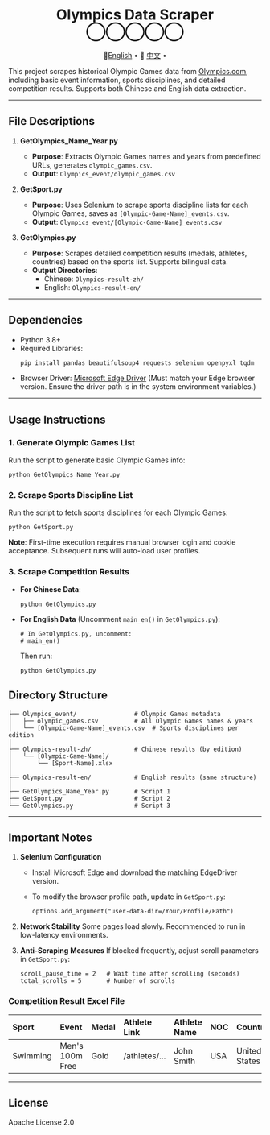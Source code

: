 <div align="center">
  <h1>Olympics Data Scraper ◯‍◯‍◯‍◯‍◯</h1>     
  <p align="center">
    🤗<a href="README.md">English</a> • 
    🤗 <a href="README-CN.md">中文</a> • 
  </p>
</div>

This project scrapes historical Olympic Games data from [Olympics.com](https://olympics.com), including basic event information, sports disciplines, and detailed competition results. Supports both Chinese and English data extraction.

---

## File Descriptions

1. **GetOlympics_Name_Year.py**  
   - **Purpose**: Extracts Olympic Games names and years from predefined URLs, generates `olympic_games.csv`.  
   - **Output**: `Olympics_event/olympic_games.csv`

2. **GetSport.py**  
   - **Purpose**: Uses Selenium to scrape sports discipline lists for each Olympic Games, saves as `[Olympic-Game-Name]_events.csv`.  
   - **Output**: `Olympics_event/[Olympic-Game-Name]_events.csv`

3. **GetOlympics.py**  
   - **Purpose**: Scrapes detailed competition results (medals, athletes, countries) based on the sports list. Supports bilingual data.  
   - **Output Directories**:  
     - Chinese: `Olympics-result-zh/`  
     - English: `Olympics-result-en/`

---

## Dependencies

- Python 3.8+
- Required Libraries:
  ```bash
  pip install pandas beautifulsoup4 requests selenium openpyxl tqdm

- Browser Driver: [Microsoft Edge Driver](https://developer.microsoft.com/en-us/microsoft-edge/tools/webdriver/)
  (Must match your Edge browser version. Ensure the driver path is in the system environment variables.)

------

## Usage Instructions

### 1. Generate Olympic Games List

Run the script to generate basic Olympic Games info:

```
python GetOlympics_Name_Year.py
```

### 2. Scrape Sports Discipline List

Run the script to fetch sports disciplines for each Olympic Games:

```
python GetSport.py
```

**Note**: First-time execution requires manual browser login and cookie acceptance. Subsequent runs will auto-load user profiles.

### 3. Scrape Competition Results

- **For Chinese Data**:

  ```
  python GetOlympics.py
  ```

- **For English Data** (Uncomment `main_en()` in `GetOlympics.py`):

  ```
  # In GetOlympics.py, uncomment:
  # main_en()
  ```

  Then run:

  ```
  python GetOlympics.py
  ```

## Directory Structure

```
├── Olympics_event/                # Olympic Games metadata
│   ├── olympic_games.csv          # All Olympic Games names & years
│   └── [Olympic-Game-Name]_events.csv  # Sports disciplines per edition
│
├── Olympics-result-zh/            # Chinese results (by edition)
│   └── [Olympic-Game-Name]/
│       └── [Sport-Name].xlsx
│
├── Olympics-result-en/            # English results (same structure)
│
├── GetOlympics_Name_Year.py       # Script 1
├── GetSport.py                    # Script 2
└── GetOlympics.py                 # Script 3
```

------

## Important Notes

1. **Selenium Configuration**

   - Install Microsoft Edge and download the matching EdgeDriver version.

   - To modify the browser profile path, update in `GetSport.py`:

     ```
     options.add_argument("user-data-dir=/Your/Profile/Path")
     ```

2. **Network Stability**
   Some pages load slowly. Recommended to run in low-latency environments.

3. **Anti-Scraping Measures**
   If blocked frequently, adjust scroll parameters in `GetSport.py`:

   ```
   scroll_pause_time = 2   # Wait time after scrolling (seconds)
   total_scrolls = 5       # Number of scrolls
   ```

### Competition Result Excel File

| Sport    | Event           | Medal | Athlete Link  | Athlete Name | NOC  | Country       |
| :------- | :-------------- | :---- | :------------ | :----------- | :--- | :------------ |
| Swimming | Men's 100m Free | Gold  | /athletes/... | John Smith   | USA  | United States |

------

## License

Apache License 2.0
